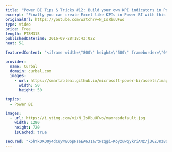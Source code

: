 ```yaml
---
title: "Power BI Tips & Tricks #12: Build your own KPI indicators in Power BI"
excerpt: "Finally you can create Excel like KPIs in Power BI with this neat trick!  Download the example here: http://gofile.me/2kEOD/EF1ClILcC Northwind data source: https://www.youtube.com/watch?v=k3NMIlLffrU Icons: https://www.iconfinder.com/  Keynotes: - Current KPI visuals in Power BI 00:13 - Build the KPI"
originalUrl: https://youtube.com/watch?v=N_IsRbuUFwo
type: video
price: Free
length: PT8M31S
publishedDateTime: 2016-09-28T18:43:02Z
heat: 51

featuredContent: "<iframe width=\"800\" height=\"500\" frameborder=\"0\" src=\"https://www.youtube.com/embed/N_IsRbuUFwo\" allow=\"accelerometer; autoplay; encrypted-media; gyroscope; picture-in-picture\" allowfullscreen></iframe>"

provider:
  name: Curbal
  domain: curbal.com
  images:
    - url: https://smartableai.github.io/microsoft-power-bi/assets/images/organizations/curbal.com-50x50.jpg
      width: 50
      height: 50

topics:
  - Power BI

images:
  - url: https://i.ytimg.com/vi/N_IsRbuUFwo/maxresdefault.jpg
    width: 1280
    height: 720
    isCached: true

secured: "k5hYkQXO0y4dCuyWBOopHzeEA6J1a/tNzqgi+KoyzuwqykriANz/jJGZJKzBo9boPVQSR7ED1Lvp+N8nVMouT7eW7U+qvp0v2UzG1vTP7TA4gFbk04kNz3yDuIOQBj07FpSm2FLYbv+y09VwXym7pDMlnxgfxaV623haPzn8C9gDL2+DOQAKM1TXzQO4Bvvgt++XAItf5X0hsoDuFrPomdyQO3pfRvxLOJ0LwjrXMlmC/V3ihaTubZpSKEv1iHbDn5NKFxMZ5AziTv9MPjTcCR49c2WKffvsyd5tfyQdWjhOzyWA7UfEES/SD0WMytkCj9dmVLOqx+jHWpJu+AV2e4sYzIn5EC7SRIqr/WICGaV9Hx/2I03z+IHUlvePAuQ2EpZM9BlhCbQ0XElaYEY6OKqTXPeq0qA0upNuCuAJYGY=;nAbPKSgmpz9YZMhsN2vqAA=="
---
```


